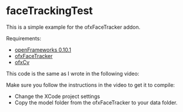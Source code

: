 # faceTrackingTest
This is a simple example for the ofxFaceTracker addon.

Requirements:
- [openFrameworks 0.10.1](https://openframeworks.cc/versions/v0.10.1/)
- [ofxFaceTracker](https://github.com/kylemcdonald/ofxFaceTracker)
- [ofxCv](https://github.com/kylemcdonald/ofxCv)

This code is the same as I wrote in the following video:

Make sure you follow the instructions in the video to get it to compile:
- Change the XCode project settings
- Copy the model folder from the ofxFaceTracker to your data folder.
